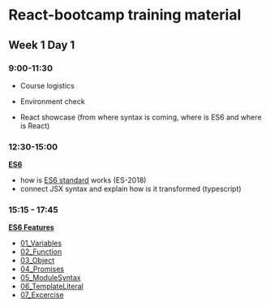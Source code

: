 # React-bootcamp training material

## Week 1 Day 1

### 9:00-11:30

* Course logistics

* Environment check

* React showcase (from where syntax is coming, where is ES6 and where is React)

### 12:30-15:00

**[ES6](ES6)**

* how is [ES6 standard](ES6/01_ES6Standard) works (ES-2018)
* connect JSX syntax and explain how is it transformed (typescript)

### 15:15 - 17:45

**[ES6 Features](ES6_Features)**

* [01_Variables](ES6_Features/01_Variables)
* [02_Function](ES6_Features/02_Function)
* [03_Object](ES6_Features/03_Object)
* [04_Promises](ES6_Features/04_Promises)
* [05_ModuleSyntax](ES6_Features/05_ModuleSyntax)
* [06_TemplateLiteral](ES6_Features/06_TemplateLiteral)
* [07_Excercise](ES6_Features/07_Excercise)
